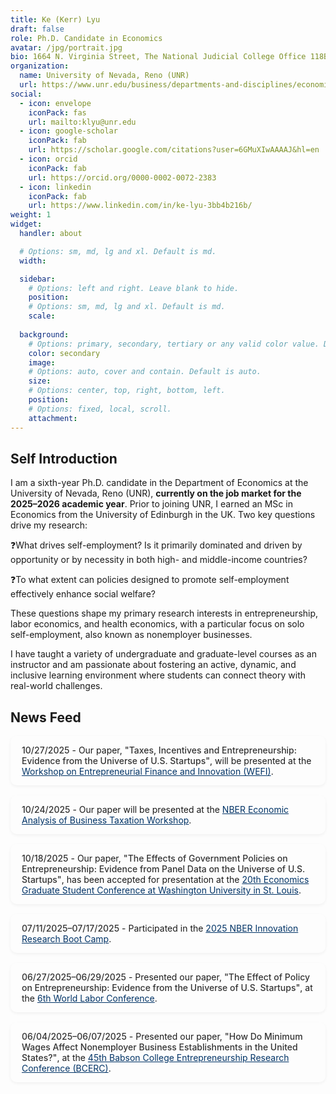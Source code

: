 ```yaml
---
title: Ke (Kerr) Lyu
draft: false
role: Ph.D. Candidate in Economics
avatar: /jpg/portrait.jpg
bio: 1664 N. Virginia Street, The National Judicial College Office 118B, Reno, NV 89557 
organization:
  name: University of Nevada, Reno (UNR)
  url: https://www.unr.edu/business/departments-and-disciplines/economics
social:
  - icon: envelope
    iconPack: fas
    url: mailto:klyu@unr.edu
  - icon: google-scholar
    iconPack: fab
    url: https://scholar.google.com/citations?user=6GMuXIwAAAAJ&hl=en
  - icon: orcid
    iconPack: fab
    url: https://orcid.org/0000-0002-0072-2383
  - icon: linkedin
    iconPack: fab
    url: https://www.linkedin.com/in/ke-lyu-3bb4b216b/
weight: 1
widget:
  handler: about

  # Options: sm, md, lg and xl. Default is md.
  width:

  sidebar:
    # Options: left and right. Leave blank to hide.
    position:
    # Options: sm, md, lg and xl. Default is md.
    scale:
  
  background:
    # Options: primary, secondary, tertiary or any valid color value. Default is primary.
    color: secondary
    image:
    # Options: auto, cover and contain. Default is auto.
    size:
    # Options: center, top, right, bottom, left.
    position:
    # Options: fixed, local, scroll.
    attachment: 
---
```


## Self Introduction

I am a sixth-year Ph.D. candidate in the Department of Economics at the University of Nevada, Reno (UNR), **currently on the job market for the 2025–2026 academic year**. Prior to joining UNR, I earned an MSc in Economics from the University of Edinburgh in the UK. Two key questions drive my research: 

❓What drives self-employment? Is it primarily dominated and driven by opportunity or by necessity in both high- and middle-income countries?

❓To what extent can policies designed to promote self-employment effectively enhance social welfare?

These questions shape my primary research interests in entrepreneurship, labor economics, and health economics, with a particular focus on solo self-employment, also known as nonemployer businesses.

I have taught a variety of undergraduate and graduate-level courses as an instructor and am passionate about fostering an active, dynamic, and inclusive learning environment where students can connect theory with real-world challenges.

<style>
  .news-item {
    padding: 14px 18px;
    margin-bottom: 16px;
    border-radius: 10px;
    box-shadow: 0 2px 5px rgba(0, 0, 0, 0.05);
    transition: transform 0.2s ease;
  }

  .news-item:hover {
    transform: translateY(-2px);
    box-shadow: 0 4px 12px rgba(0, 0, 0, 0.08);
  }

  /* 顺序渐变：第 1 条最浅，第 2 条更深，依次加深 */
  .news-item:nth-child(1) { background-color: #e7f3fe; } /* lightest */
  .news-item:nth-child(2) { background-color: #d0e7fc; }
  .news-item:nth-child(3) { background-color: #aad1f9; }
  .news-item:nth-child(4) { background-color: #8fc1f6; }
  .news-item:nth-child(5) { background-color: #72acef; }
  .news-item:nth-child(6) { background-color: #4f91e5; } /* darkest */

  .news-item em {
    font-style: normal;
    font-weight: 500;
    color: #333;
  }

  .news-item strong {
    font-weight: 600;
    color: #000;
  }

  .news-item a {
    color: #003366;
    text-decoration: underline;
  }
</style>

## News Feed

<div class="news-item">
  <em>10/27/2025</em> - Our paper, <em>"Taxes, Incentives and Entrepreneurship:<br>Evidence from the Universe of U.S. Startups"</em>, will be presented at the
  <a href="https://workshop-efi.com/">Workshop on Entrepreneurial Finance and Innovation (WEFI)</a>.
</div>

<div class="news-item">
  <em>10/24/2025</em> - Our paper will be presented at the
  <a href="https://www.nber.org/conferences/economic-analysis-business-taxation-fall-2025">NBER Economic Analysis of Business Taxation Workshop</a>.
</div>

<div class="news-item">
  <em>10/18/2025</em> - Our paper, <em>"The Effects of Government Policies on Entrepreneurship: Evidence from Panel Data on the Universe of U.S. Startups"</em>, has been accepted for presentation at the
  <a href="https://sites.wustl.edu/egsc/">20th Economics Graduate Student Conference at Washington University in St. Louis</a>.
</div>

<div class="news-item">
  <em>07/11/2025–07/17/2025</em> - Participated in the <a href="https://www.nber.org/conferences/innovation-research-boot-camp-summer-2025">2025 NBER Innovation Research Boot Camp</a>.
</div>

<div class="news-item">
  <em>06/27/2025–06/29/2025</em> - Presented our paper, <em>"The Effect of Policy on Entrepreneurship: Evidence from the Universe of U.S. Startups"</em>, at the 
  <a href="https://www.sole-jole.org/upcoming-meeting">6th World Labor Conference</a>.
</div>

<div class="news-item">
  <em>06/04/2025–06/07/2025</em> - Presented our paper, <em>"How Do Minimum Wages Affect Nonemployer Business Establishments in the United States?"</em>, at the
  <a href="https://www.babson.edu/entrepreneurship-center/thought-leadership/babson-college-entrepreneurship-research-conference-bcerc/2025-bcerc-babson-college/">45th Babson College Entrepreneurship Research Conference (BCERC)</a>.
</div>
